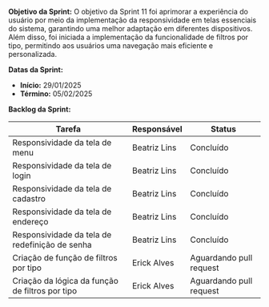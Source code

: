 
**Objetivo da Sprint:**
O objetivo da Sprint 11 foi aprimorar a experiência do usuário por meio da implementação da responsividade em telas essenciais do sistema, garantindo uma melhor adaptação em diferentes dispositivos. Além disso, foi iniciada a implementação da funcionalidade de filtros por tipo, permitindo aos usuários uma navegação mais eficiente e personalizada.

**Datas da Sprint:**

- **Início:** 29/01/2025
- **Término:** 05/02/2025

**Backlog da Sprint:**

| Tarefa | Responsável | Status |
|--------|-------------|-----------------------|
| Responsividade da tela de menu | Beatriz Lins | Concluído | 
| Responsividade da tela de login | Beatriz Lins | Concluído | 
| Responsividade da tela de cadastro | Beatriz Lins | Concluído | 
| Responsividade da tela de endereço | Beatriz Lins | Concluído | 
| Responsividade da tela de redefinição de senha | Beatriz Lins | Concluído | 
| Criação de função de filtros por tipo | Erick Alves | Aguardando pull request | 
| Criação da lógica da função de filtros por tipo | Erick Alves | Aguardando pull request | 
